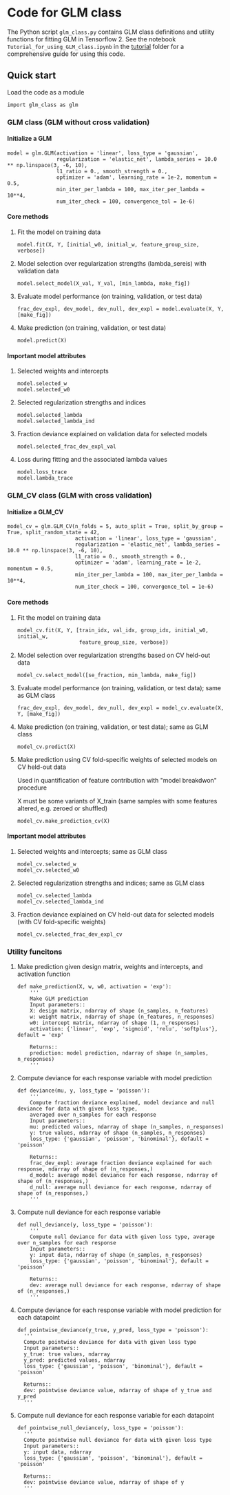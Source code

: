 # Code for GLM class
The Python script `glm_class.py` contains GLM class definitions and utility functions for fitting GLM in Tensorflow 2. See the notebook `Tutorial_for_using_GLM_class.ipynb` in the [tutorial](https://github.com/sytseng/GLM_Tensorflow_2/tree/main/tutorial) folder for a comprehensive guide for using this code.

## Quick start
Load the code as a module 
```
import glm_class as glm
```

### GLM class (GLM without cross validation)
#### Initialize a GLM
```
model = glm.GLM(activation = 'linear', loss_type = 'gaussian', 
                regularization = 'elastic_net', lambda_series = 10.0 ** np.linspace(3, -6, 10), 
                l1_ratio = 0., smooth_strength = 0., 
                optimizer = 'adam', learning_rate = 1e-2, momentum = 0.5, 
                min_iter_per_lambda = 100, max_iter_per_lambda = 10**4, 
                num_iter_check = 100, convergence_tol = 1e-6)
```

#### Core methods
1. Fit the model on training data
    ```
    model.fit(X, Y, [initial_w0, initial_w, feature_group_size, verbose])
    ```

2. Model selection over regularization strengths (lambda_sereis) with validation data
    ```
    model.select_model(X_val, Y_val, [min_lambda, make_fig])
    ```

3. Evaluate model performance (on training, validation, or test data)
    ```
    frac_dev_expl, dev_model, dev_null, dev_expl = model.evaluate(X, Y, [make_fig])
    ```

4. Make prediction (on training, validation, or test data)
    ```
    model.predict(X)
    ```

#### Important model attributes
1. Selected weights and intercepts
    ```
    model.selected_w
    model.selected_w0
    ```

2. Selected regularization strengths and indices
    ```
    model.selected_lambda
    model.selected_lambda_ind
    ```

3. Fraction deviance explained on validation data for selected models
    ```
    model.selected_frac_dev_expl_val
    ```

4. Loss during fitting and the associated lambda values
    ```
    model.loss_trace
    model.lambda_trace
    ```

### GLM_CV class (GLM with cross validation)
#### Initialize a GLM_CV
```
model_cv = glm.GLM_CV(n_folds = 5, auto_split = True, split_by_group = True, split_random_state = 42,
                      activation = 'linear', loss_type = 'gaussian', 
                      regularization = 'elastic_net', lambda_series = 10.0 ** np.linspace(3, -6, 10), 
                      l1_ratio = 0., smooth_strength = 0., 
                      optimizer = 'adam', learning_rate = 1e-2, momentum = 0.5, 
                      min_iter_per_lambda = 100, max_iter_per_lambda = 10**4, 
                      num_iter_check = 100, convergence_tol = 1e-6)

```

#### Core methods
1. Fit the model on training data
    ```
    model_cv.fit(X, Y, [train_idx, val_idx, group_idx, initial_w0, initial_w, 
                        feature_group_size, verbose])
    ```

2. Model selection over regularization strengths based on CV held-out data
    ```
    model_cv.select_model([se_fraction, min_lambda, make_fig])
    ```

3. Evaluate model performance (on training, validation, or test data); same as GLM class
    ```
    frac_dev_expl, dev_model, dev_null, dev_expl = model_cv.evaluate(X, Y, [make_fig])
    ```

4. Make prediction (on training, validation, or test data); same as GLM class
    ```
    model_cv.predict(X)
    ```

5. Make prediction using CV fold-specific weights of selected models on CV held-out data

   Used in quantification of feature contribution with "model breakdwon" procedure
   
   X must be some variants of X_train (same samples with some features altered, e.g. zeroed or shuffled) 
    ```
    model_cv.make_prediction_cv(X)
    ```


#### Important model attributes
1. Selected weights and intercepts; same as GLM class
    ```
    model_cv.selected_w
    model_cv.selected_w0
    ```

2. Selected regularization strengths and indices; same as GLM class
    ```
    model_cv.selected_lambda
    model_cv.selected_lambda_ind
    ```

3. Fraction deviance explained on CV held-out data for selected models (with CV fold-specific weights)
    ```
    model_cv.selected_frac_dev_expl_cv
    ```

### Utility funcitons
1. Make prediction given design matrix, weights and intercepts, and activation function
    ```
    def make_prediction(X, w, w0, activation = 'exp'):
        '''
        Make GLM prediction
        Input parameters::
        X: design matrix, ndarray of shape (n_samples, n_features)
        w: weight matrix, ndarray of shape (n_features, n_responses)
        w0: intercept matrix, ndarray of shape (1, n_responses)
        activation: {'linear', 'exp', 'sigmoid', 'relu', 'softplus'}, default = 'exp'

        Returns::
        prediction: model prediction, ndarray of shape (n_samples, n_responses)
        '''
    ```

2. Compute deviance for each response variable with model prediction
    ```
    def deviance(mu, y, loss_type = 'poisson'):
        '''
        Compute fraction deviance explained, model deviance and null deviance for data with given loss type, 
        averaged over n_samples for each response 
        Input parameters::
        mu: predicted values, ndarray of shape (n_samples, n_responses)
        y: true values, ndarray of shape (n_samples, n_responses)
        loss_type: {'gaussian', 'poisson', 'binominal'}, default = 'poisson'

        Returns::
        frac_dev_expl: average fraction deviance explained for each response, ndarray of shape of (n_responses,)
        d_model: average model deviance for each response, ndarray of shape of (n_responses,)
        d_null: average null deviance for each response, ndarray of shape of (n_responses,)
        '''
    ```
    
3. Compute null deviance for each response variable
    ```
    def null_deviance(y, loss_type = 'poisson'):
        '''
        Compute null deviance for data with given loss type, average over n_samples for each response 
        Input parameters::
        y: input data, ndarray of shape (n_samples, n_responses)
        loss_type: {'gaussian', 'poisson', 'binominal'}, default = 'poisson'

        Returns::
        dev: average null deviance for each response, ndarray of shape of (n_responses,)
        '''
    ```
    
4. Compute deviance for each response variable with model prediction for each datapoint
    ```
    def pointwise_deviance(y_true, y_pred, loss_type = 'poisson'):
      '''
      Compute pointwise deviance for data with given loss type 
      Input parameters::
      y_true: true values, ndarray
      y_pred: predicted values, ndarray
      loss_type: {'gaussian', 'poisson', 'binominal'}, default = 'poisson'

      Returns::
      dev: pointwise deviance value, ndarray of shape of y_true and y_pred
      '''
    ```
    
5. Compute null deviance for each response variable for each datapoint
    ```
    def pointwise_null_deviance(y, loss_type = 'poisson'):
      '''
      Compute pointwise null deviance for data with given loss type 
      Input parameters::
      y: input data, ndarray
      loss_type: {'gaussian', 'poisson', 'binominal'}, default = 'poisson'

      Returns::
      dev: pointwise deviance value, ndarray of shape of y
      '''
    ```
